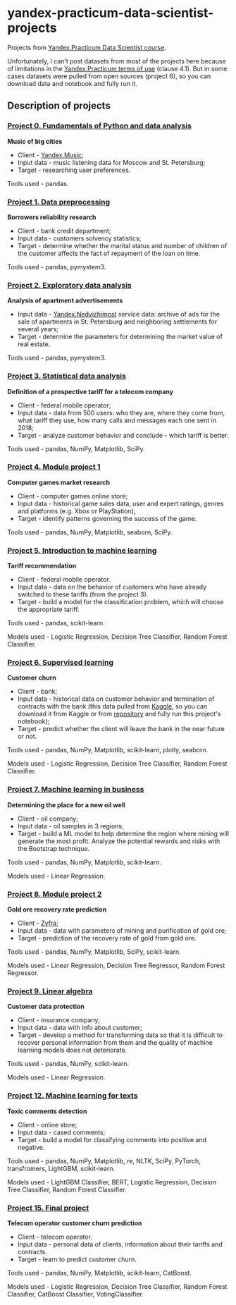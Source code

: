 # yandex-practicum-data-scientist-projects
Projects from [Yandex.Practicum Data Scientist course](https://practicum.yandex.ru/data-scientist/). 
 
Unfortunately, I can’t post datasets from most of the projects here because of limitations in the [Yandex.Practicum terms of use](https://yandex.ru/legal/praktikum_termsofuse/) (clause 4.1). But in some cases datasets were pulled from open sources (project 6), so you can download data and notebook and fully run it.
 
## Description of projects
### [Project 0. Fundamentals of Python and data analysis](https://github.com/Installka/yandex-practicum-data-scientist-projects/tree/main/00.%20Fundamentals%20of%20Python%20and%20data%20analysis)
__Music of big cities__
- Client - [Yandex.Music](https://music.yandex.ru/);
- Input data - music listening data for Moscow and St. Petersburg;
- Target - researching user preferences.

Tools used - pandas.

### [Project 1. Data preprocessing](https://github.com/Installka/yandex-practicum-data-scientist-projects/tree/main/01.%20Data%20preprocessing)
__Borrowers reliability research__

- Client - bank credit department;
- Input data - customers solvency statistics;
- Target - determine whether the marital status and number of children of the customer affects the fact of repayment of the loan on time.

Tools used - pandas, pymystem3.

### [Project 2. Exploratory data analysis](https://github.com/Installka/yandex-practicum-data-scientist-projects/tree/main/02.%20Exploratory%20data%20analysis)
__Analysis of apartment advertisements__

- Input data - [Yandex.Nedvizhimost](https://realty.yandex.ru/) service data: archive of ads for the sale of apartments in St. Petersburg and neighboring settlements for several years;
- Target - determine the parameters for determining the market value of real estate.

Tools used - pandas, pymystem3.

### [Project 3. Statistical data analysis](https://github.com/Installka/yandex-practicum-data-scientist-projects/tree/main/03.%20Statistical%20data%20analysis)
__Definition of a prospective tariff for a telecom company__ 

- Client - federal mobile operator;
- Input data - data from 500 users: who they are, where they come from, what tariff they use, how many calls and messages each one sent in 2018;
- Target - analyze customer behavior and conclude - which tariff is better.

Tools used - pandas, NumPy, Matplotlib, SciPy.

### [Project 4. Module project 1](https://github.com/Installka/yandex-practicum-data-scientist-projects/tree/main/04.%20Module%20project%201)
__Computer games market research__

- Client - computer games online store;
- Input data - historical game sales data, user and expert ratings, genres and platforms (e.g. Xbox or PlayStation);
- Target - identify patterns governing the success of the game.

Tools used - pandas, NumPy, Matplotlib, seaborn, SciPy.

### [Project 5. Introduction to machine learning](https://github.com/Installka/yandex-practicum-data-scientist-projects/tree/main/05.%20Introduction%20to%20machine%20learning)
__Tariff recommendation__

- Client - federal mobile operator.
- Input data - data on the behavior of customers who have already switched to these tariffs (from the project 3).
- Target - build a model for the classification problem, which will choose the appropriate tariff.

Tools used - pandas, scikit-learn.

Models used - Logistic Regression, Decision Tree Classifier, Random Forest Classifier.

### [Project 6. Supervised learning](https://github.com/Installka/yandex-practicum-data-scientist-projects/tree/main/06.%20Supervised%20learning)
__Customer churn__

- Client - bank;
- Input data - historical data on customer behavior and termination of contracts with the bank (this data pulled from [Kaggle](https://www.kaggle.com/barelydedicated/bank-customer-churn-modeling), so you can download it from Kaggle or from [repository](https://github.com/Installka/yandex-practicum-data-scientist-projects/tree/main/06.%20Supervised%20learning/Churn_Modelling.csv) and fully run this project's notebook);
- Target - predict whether the client will leave the bank in the near future or not.

Tools used - pandas, NumPy, Matplotlib, scikit-learn, plotly, seaborn.

Models used - Logistic Regression, Decision Tree Classifier, Random Forest Classifier.

### [Project 7. Machine learning in business](https://github.com/Installka/yandex-practicum-data-scientist-projects/tree/main/07.%20Machine%20learning%20in%20business)
__Determining the place for a new oil well__
- Client - oil company;
- Input data - oil samples in 3 regions;
- Target - build a ML model to help determine the region where mining will generate the most profit. Analyze the potential rewards and risks with the Bootstrap technique.

Tools used - pandas, NumPy, Matplotlib, scikit-learn.

Models used - Linear Regression.

### [Project 8. Module project 2](https://github.com/Installka/yandex-practicum-data-scientist-projects/tree/main/08.%20Module%20project%202)
__Gold ore recovery rate prediction__
- Client - [Zyfra](https://www.zyfra.com);
- Input data - data with parameters of mining and purification of gold ore;
- Target - prediction of the recovery rate of gold from gold ore.

Tools used - pandas, NumPy, Matplotlib, SciPy, scikit-learn.

Models used - Linear Regression, Decision Tree Regressor, Random Forest Regressor.

### [Project 9. Linear algebra](https://github.com/Installka/yandex-practicum-data-scientist-projects/tree/main/09.%20Linear%20algebra)
__Customer data protection__
- Client - insurance company;
- Input data - data with info about customer;
- Target - develop a method for transforming data so that it is difficult to recover personal information from them and the quality of machine learning models does not deteriorate.

Tools used - pandas, NumPy, scikit-learn.

Models used - Linear Regression.

### [Project 12. Machine learning for texts](https://github.com/Installka/yandex-praktikum-data-scientist-projects/tree/main/12.%20Machine%20learning%20for%20texts)
__Toxic comments detection__
- Client - online store;
- Input data - cased comments;
- Target - build a model for classifying comments into positive and negative.

Tools used - pandas, NumPy, Matplotlib, re, NLTK, SciPy, PyTorch, transfromers, LightGBM, scikit-learn.

Models used - LightGBM Classifier, BERT, Logistic Regression, Decision Tree Classifier, Random Forest Classifier.

### [Project 15. Final project](https://github.com/Installka/yandex-practicum-data-scientist-projects/tree/main/15.%20Final%20project)
__Telecom operator customer churn prediction__

- Client - telecom operator.
- Input data - personal data of clients, information about their tariffs and contracts.
- Target - learn to predict customer churn.

Tools used - pandas, NumPy, Matplotlib, scikit-learn, CatBoost.

Models used - Logistic Regression, Decision Tree Classifier, Random Forest Classifier, CatBoost Classifier, VotingClassifier.
